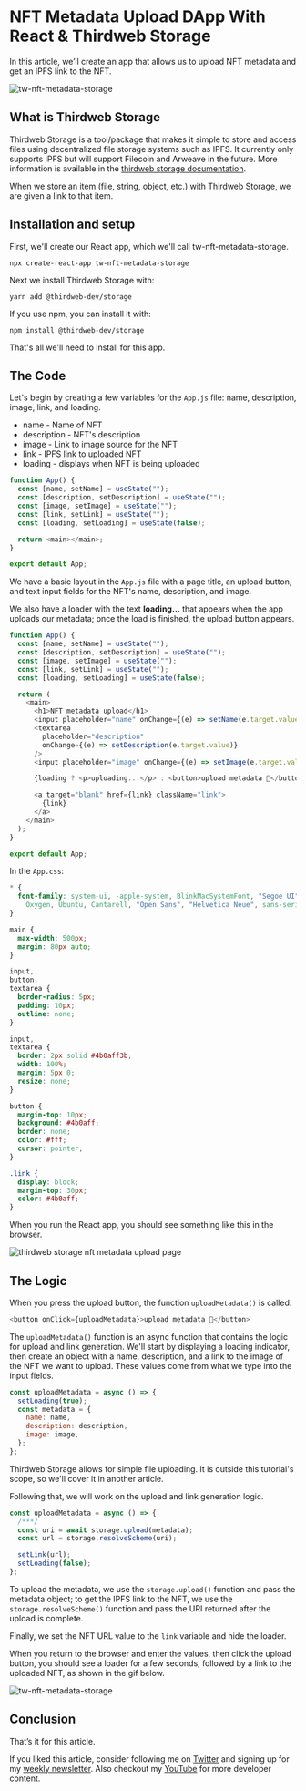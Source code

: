 # NFT Metadata Upload DApp With React & Thirdweb Storage

In this article, we’ll create an app that allows us to upload NFT metadata and get an IPFS link to the NFT.

![tw-nft-metadata-storage](https://user-images.githubusercontent.com/55645613/200696024-55ca5f10-7e34-4ce3-bc0e-9ccf93133d5f.gif)

## What is Thirdweb Storage

Thirdweb Storage is a tool/package that makes it simple to store and access files using decentralized file storage systems such as IPFS. It currently only supports IPFS but will support Filecoin and Arweave in the future. More information is available in the [thirdweb storage documentation](https://portal.thirdweb.com/storage).

When we store an item (file, string, object, etc.) with Thirdweb Storage, we are given a link to that item.

## Installation and setup

First, we'll create our React app, which we'll call tw-nft-metadata-storage.

```
npx create-react-app tw-nft-metadata-storage
```

Next we install Thirdweb Storage with:

```
yarn add @thirdweb-dev/storage
```

If you use npm, you can install it with:

```
npm install @thirdweb-dev/storage
```

That's all we'll need to install for this app.

## The Code

Let's begin by creating a few variables for the `App.js` file: name, description, image, link, and loading.

- name - Name of NFT
- description - NFT's description
- image - Link to image source for the NFT
- link - IPFS link to uploaded NFT
- loading - displays when NFT is being uploaded

```javascript
function App() {
  const [name, setName] = useState("");
  const [description, setDescription] = useState("");
  const [image, setImage] = useState("");
  const [link, setLink] = useState("");
  const [loading, setLoading] = useState(false);

  return <main></main>;
}

export default App;
```

We have a basic layout in the `App.js` file with a page title, an upload button, and text input fields for the NFT's name, description, and image.

We also have a loader with the text **loading...** that appears when the app uploads our metadata; once the load is finished, the upload button appears.

```javascript
function App() {
  const [name, setName] = useState("");
  const [description, setDescription] = useState("");
  const [image, setImage] = useState("");
  const [link, setLink] = useState("");
  const [loading, setLoading] = useState(false);

  return (
    <main>
      <h1>NFT metadata upload</h1>
      <input placeholder="name" onChange={(e) => setName(e.target.value)} />
      <textarea
        placeholder="description"
        onChange={(e) => setDescription(e.target.value)}
      />
      <input placeholder="image" onChange={(e) => setImage(e.target.value)} />

      {loading ? <p>uploading...</p> : <button>upload metadata 🚀</button>}

      <a target="blank" href={link} className="link">
        {link}
      </a>
    </main>
  );
}

export default App;
```

In the `App.css`:

```css
* {
  font-family: system-ui, -apple-system, BlinkMacSystemFont, "Segoe UI", Roboto,
    Oxygen, Ubuntu, Cantarell, "Open Sans", "Helvetica Neue", sans-serif;
}

main {
  max-width: 500px;
  margin: 80px auto;
}

input,
button,
textarea {
  border-radius: 5px;
  padding: 10px;
  outline: none;
}

input,
textarea {
  border: 2px solid #4b0aff3b;
  width: 100%;
  margin: 5px 0;
  resize: none;
}

button {
  margin-top: 10px;
  background: #4b0aff;
  border: none;
  color: #fff;
  cursor: pointer;
}

.link {
  display: block;
  margin-top: 30px;
  color: #4b0aff;
}
```

When you run the React app, you should see something like this in the browser.

![thirdweb storage nft metadata upload page](https://user-images.githubusercontent.com/55645613/200690888-a21916cd-d454-4484-b7e0-3de842936722.png)

## The Logic

When you press the upload button, the function `uploadMetadata()` is called.

```javascript
<button onClick={uploadMetadata}>upload metadata 🚀</button>
```

The `uploadMetadata()` function is an async function that contains the logic for upload and link generation. We'll start by displaying a loading indicator, then create an object with a name, description, and a link to the image of the NFT we want to upload. These values come from what we type into the input fields.

```javascript
const uploadMetadata = async () => {
  setLoading(true);
  const metadata = {
    name: name,
    description: description,
    image: image,
  };
};
```

Thirdweb Storage allows for simple file uploading. It is outside this tutorial's scope, so we'll cover it in another article.

Following that, we will work on the upload and link generation logic.

```javascript
const uploadMetadata = async () => {
  /***/
  const uri = await storage.upload(metadata);
  const url = storage.resolveScheme(uri);

  setLink(url);
  setLoading(false);
};
```

To upload the metadata, we use the `storage.upload()` function and pass the metadata object; to get the IPFS link to the NFT, we use the `storage.resolveScheme()` function and pass the URI returned after the upload is complete.

Finally, we set the NFT URL value to the `link` variable and hide the loader.

When you return to the browser and enter the values, then click the upload button, you should see a loader for a few seconds, followed by a link to the uploaded NFT, as shown in the gif below.

![tw-nft-metadata-storage](https://user-images.githubusercontent.com/55645613/200696024-55ca5f10-7e34-4ce3-bc0e-9ccf93133d5f.gif)

## Conclusion

That’s it for this article.

If you liked this article, consider following me on [Twitter](https://twitter.com/langford_dev) and signing up for my [weekly newsletter](https://www.getrevue.co/profile/langford_dev). Also checkout my [YouTube](https://www.youtube.com/@TheSuperDev) for more developer content.
